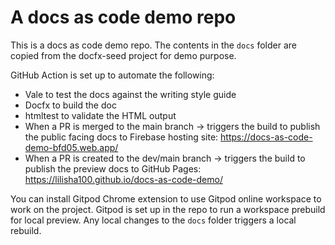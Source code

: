 # A docs as code demo repo

This is a docs as code demo repo. The contents in the `docs` folder are copied from the docfx-seed project for demo purpose. 

GitHub Action is set up to automate the following:

* Vale to test the docs against the writing style guide
* Docfx to build the doc
* htmltest to validate the HTML output
* When a PR is merged to the main branch -> triggers the build to publish the public facing docs to Firebase hosting site: https://docs-as-code-demo-bfd05.web.app/
* When a PR is created to the dev/main branch -> triggers the build to publish the preview docs to GitHub Pages: https://lilisha100.github.io/docs-as-code-demo/

You can install Gitpod Chrome extension to use Gitpod online workspace to work on the project. Gitpod is set up in the repo to run a workspace prebuild for local preview. Any local changes to the `docs` folder triggers a local rebuild. 
